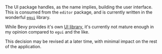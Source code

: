 The UI package handles, as the name implies, building the user interface.
This is consumed from the `editor` package, and is currently written in
the wonderful [`egui`](https://github.com/emilk/egui) library.

While Bevy provides it's own [UI library](https://docs.rs/bevy/latest/bevy/ui),
it's currently not mature enough in my opinion compared to `egui` and the like.

This decision may be revised at a later time, with minimal impact on the rest
of the application.